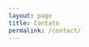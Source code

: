 ```yaml
---
layout: page
title: Contato
permalink: /contact/
---
```



<!-- Insert your contact details or a contact form here.

Read [How to create a form in Jekyll site](http://blog.webjeda.com/jekyll-contact-form/){: target="_blank"} to implement using formspree. -->
